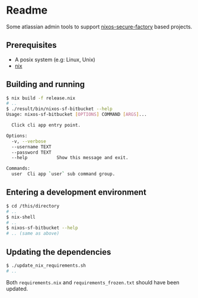 Readme
======

Some atlassian admin tools to support [nixos-secure-factory] based projects.


Prerequisites
-------------

 -  A posix system (e.g: Linux, Unix)
 -  [nix](https://nixos.org/nix/download.html)


Building and running
--------------------

```bash
$ nix build -f release.nix
# ..
$ ./result/bin/nixos-sf-bitbucket --help
Usage: nixos-sf-bitbucket [OPTIONS] COMMAND [ARGS]...

  Click cli app entry point.

Options:
  -v, --verbose
  --username TEXT
  --password TEXT
  --help           Show this message and exit.

Commands:
  user  Cli app `user` sub command group.
```


Entering a development environment
----------------------------------

```bash
$ cd /this/directory
# ..
$ nix-shell
# ..
$ nixos-sf-bitbucket --help
# .. (same as above)
```


Updating the dependencies
-------------------------

```bash
$ ./update_nix_requirements.sh
# ..
```

Both `requirements.nix` and `requirements_frozen.txt` should have been updated.


[nixos-secure-factory]: https://github.com/jraygauthier/nixos-secure-factory
